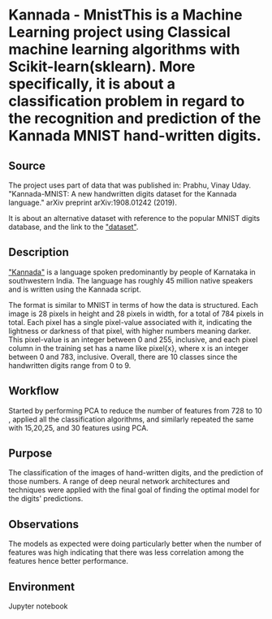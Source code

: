 # Kannada - MnistThis is a Machine Learning project using Classical machine learning algorithms with Scikit-learn(sklearn). More specifically, it is about a classification problem in regard to the recognition and prediction of the Kannada MNIST hand-written digits. 

## Source
The project uses part of data that was published in: Prabhu, Vinay Uday. "Kannada-MNIST: A new handwritten digits dataset for the Kannada language." arXiv preprint arXiv:1908.01242 (2019). 

It is about an alternative dataset with reference to the popular MNIST digits database, and the link to the ["dataset"](https://www.kaggle.com/competitions/Kannada-MNIST).

## Description
["Kannada"](https://en.wikipedia.org/wiki/Kannada) is a language spoken predominantly by people of Karnataka in southwestern India. The language has roughly 45 million native speakers and is written using the Kannada script. 

The format is similar to MNIST in terms of how the data is structured. Each image is 28 pixels in height and 28 pixels in width, for a total of 784 pixels in total. Each pixel has a single pixel-value associated with it, indicating the lightness or darkness of that pixel, with higher numbers meaning darker. This pixel-value is an integer between 0 and 255, inclusive, and each pixel column in the training set has a name like pixel{x}, where x is an integer between 0 and 783, inclusive. Overall, there are 10 classes since the handwritten digits range from 0 to 9.

## Workflow
Started by performing PCA to reduce the number of features from 728 to 10 , applied all the classification algorithms, and similarly repeated the same with 15,20,25, and 30 features using PCA.

## Purpose
The classification of the images of hand-written digits, and the prediction of those numbers. A range of deep neural network architectures and techniques were applied with the final goal of finding the optimal model for the digits' predictions.

## Observations
The models as expected were doing particularly better when the number of features was high indicating that there was less correlation among the features hence better performance.

## Environment
Jupyter notebook
